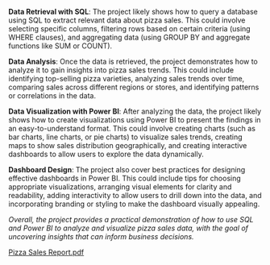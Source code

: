 <b>Data Retrieval with SQL</b>: The project likely shows how to query a database using SQL to extract relevant data about pizza sales. This could involve selecting specific columns, filtering rows based on certain criteria (using WHERE clauses), and aggregating data (using GROUP BY and aggregate functions like SUM or COUNT).

<b>Data Analysis</b>: Once the data is retrieved, the project demonstrates how to analyze it to gain insights into pizza sales trends. This could include identifying top-selling pizza varieties, analyzing sales trends over time, comparing sales across different regions or stores, and identifying patterns or correlations in the data.

<b>Data Visualization with Power BI</b>: After analyzing the data, the project likely shows how to create visualizations using Power BI to present the findings in an easy-to-understand format. This could involve creating charts (such as bar charts, line charts, or pie charts) to visualize sales trends, creating maps to show sales distribution geographically, and creating interactive dashboards to allow users to explore the data dynamically.

<b>Dashboard Design</b>: The project also cover best practices for designing effective dashboards in Power BI. This could include tips for choosing appropriate visualizations, arranging visual elements for clarity and readability, adding interactivity to allow users to drill down into the data, and incorporating branding or styling to make the dashboard visually appealing.

<i>Overall, the project provides a practical demonstration of how to use SQL and Power BI to analyze and visualize pizza sales data, with the goal of uncovering insights that can inform business decisions.</i>

[Pizza Sales Report.pdf](https://github.com/Manu-B-R/Power-BI/files/14814542/Pizza.Sales.Report.pdf)
